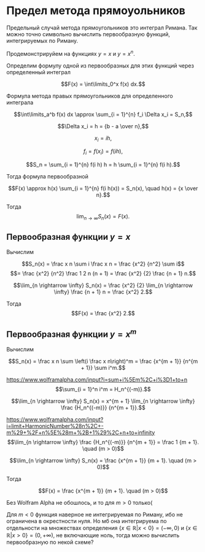 # Предел метода прямоуольников

Предельный случай метода прямоугольников это интеграл Римана. Так можно точно символьно вычислить первообразную функций, интегрируемых по Риману.

Продемонстрируйем на функциях $y = x$ и $y = x^n$.

Определим формулу одной из первообразных для этих функций через определенный интеграл

$$F(x) = \int\limits_0^x f(x) dx.$$

Формула метода правых прямоугольников для определенного интеграла

$$\int\limits_a^b f(x) dx \approx \sum_{i = 1}^{n} f_i \Delta x_i = S_n,$$

$$\Delta x_i = h = {b - a \over n},$$

$$x_i = i h,$$

$$f_i = f(x_i) = f(i h),$$

$$S_n = \sum_{i = 1}^{n} f(i h) h = h \sum_{i = 1}^{n} f(i h).$$

Тогда формула первообразной

$$F(x) \approx h(x) \sum_{i = 1}^{n} f(i h(x)) = S_n(x), \quad h(x) = {x \over n}.$$

Тогда
$$\lim_{n \rightarrow \infty} S_n(x) = F(x).$$

## Первообразная функции $y = x$

Вычислим

$$S_n(x) = \frac x n \sum i \frac x n = \frac {x^2} {n^2} \sum i$$
$$= \frac {x^2} {n^2} \frac 1 2 n (n + 1) = \frac {x^2} {2} \frac {n + 1} n.$$

$$\lim_{n \rightarrow \infty} S_n(x) = \frac {x^2} {2} \lim_{n \rightarrow \infty} \frac {n + 1} n = \frac {x^2} 2.$$

Тогда
$$F(x) = \frac {x^2} 2.$$

## Первообразная функции $y = x^m$

Вычислим

$$S_n(x) = \frac x n \sum \left(i \frac x n\right)^m = \frac {x^{m + 1}} {n^{m + 1}} \sum i^m.$$

https://www.wolframalpha.com/input?i=sum+i%5Em%2C+i%3D1+to+n
$$\sum_{i = 1}^n i^m = H_n^{(-m)}.$$

$$\lim_{n \rightarrow \infty} S_n(x) = x^{m + 1} \lim_{n \rightarrow \infty} \frac {H_n^{(-m)}} {n^{m + 1}}.$$

https://www.wolframalpha.com/input?i=limit+HarmonicNumber%28n%2C+-m%29+%2F+n%5E%28m+%2B+1%29%2C+n+to+infinity
$$\lim_{n \rightarrow \infty} \frac {H_n^{(-m)}} {n^{m + 1}} = \frac 1 {m + 1}. \quad (m > 0)$$

$$\lim_{n \rightarrow \infty} S_n(x) = \frac {x^{m + 1}} {m + 1}. \quad (m > 0)$$

Тогда

$$F(x) = \frac {x^{m + 1}} {m + 1}. \quad (m > 0)$$

Без Wolfram Alpha не обошлось, и то для $m > 0$ только(

Для $m < 0$ функция наверное не интегрируемая по Риману, ибо не ограничена в окрестности нуля. Но мб она интегрируема по отдельности на множествах определения $\{x \in \mathbb R | x < 0\} = (- \infty, 0)$ и $\{x \in \mathbb R | x > 0\} = (0, +\infty)$, не включающие ноль, тогда можно вычислить первообразную по некой схеме? 
